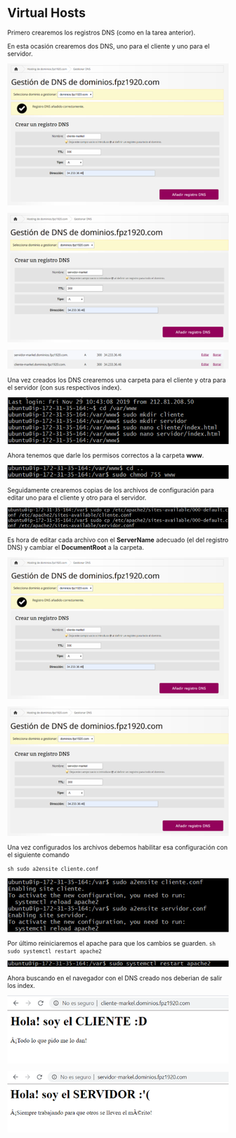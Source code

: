 # Virtual Hosts

Primero crearemos los registros DNS (como en la tarea anterior).

En esta ocasión crearemos dos DNS, uno para el cliente y uno para el servidor.

![](awsImages4/aws-cliente-dns.png)

![](awsImages4/aws-servidor-dns.png)

![](awsImages4/aws-dns-creado.png)

Una vez creados los DNS crearemos una carpeta para el cliente y otra para el servidor (con sus respectivos index).

![](awsImages4/aws-crear-carpetas.png)

Ahora tenemos que darle los permisos correctos a la carpeta **www**.

![](awsImages4/aws-permisos-www.png)

Seguidamente crearemos copias de los archivos de configuración para editar uno para el cliente y otro para el servidor.

![](awsImages4/aws-crear-copias.png)

Es hora de editar cada archivo con el **ServerName** adecuado (el del registro DNS) y cambiar el **DocumentRoot** a la carpeta.

![](awsImages4/aws-cliente-dns.png)

![](awsImages4/aws-servidor-dns.png)

Una vez configurados los archivos debemos habilitar esa configuración con el siguiente comando

`sh sudo a2ensite cliente.conf`

![](awsImages4/aws-a2ensite.png)

Por último reiniciaremos el apache para que los cambios se guarden.
`sh sudo systemctl restart apache2`

![](awsImages4/aws-restart-apache.png)

Ahora buscando en el navegador con el DNS creado nos deberian de salir los index.

![](awsImages4/aws-cliente-html.png)

![](awsImages4/aws-servidor-html.png)
